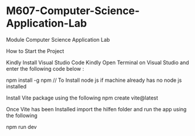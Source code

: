 # M607-Computer-Science-Application-Lab
Module Computer Science Application Lab


How to Start the Project

Kindly Install Visual Studio Code 
Kindly Open Terminal on Visual Studio and enter the following code below :

npm install -g npm             // To Install node js if machine already has no node js installed

Install Vite package using the following
npm create vite@latest 

Once Vite has been Installed import the hilfen folder and run the app using the following 

npm run dev 



